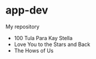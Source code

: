 # app-dev
My repository
- 100 Tula Para Kay Stella
- Love You to the Stars and Back
- The Hows of Us
